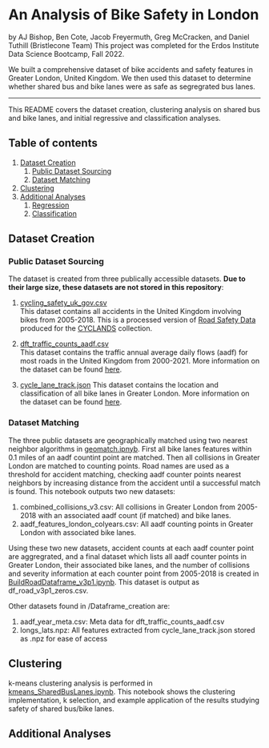 # An Analysis of Bike Safety in London
by AJ Bishop, Ben Cote, Jacob Freyermuth, Greg McCracken, and Daniel Tuthill (Bristlecone Team)
This project was completed for the Erdos Institute Data Science Bootcamp, Fall 2022.

We built a comprehensive dataset of bike accidents and safety features in Greater London, United Kingdom. We then used this dataset to determine whether shared bus and bike lanes were as safe as segregrated bus lanes.

---

This README covers the dataset creation, clustering analysis on shared bus and bike lanes, and initial regressive and classification analyses.

## Table of contents
1. [Dataset Creation](#dataset)
    1. [Public Dataset Sourcing](#sourcing)
    2. [Dataset Matching](#matching)
2. [Clustering](#clustering)
3. [Additional Analyses](#additional)
    1. [Regression](#regression)
    2. [Classification](#classification)

## Dataset Creation <a name="dataset"></a>

### Public Dataset Sourcing <a name="sourcing"></a>

The dataset is created from three publically accessible datasets. **Due to their large size, these datasets are not stored in this repository**:
1. [cycling_safety_uk_gov.csv](https://zenodo.org/record/5603036#.Y49yTXbMJD9)<br/>
This dataset contains all accidents in the United Kingdom involving bikes from 2005-2018. This is a processed version of [Road Safety Data](https://www.data.gov.uk/dataset/cb7ae6f0-4be6-4935-9277-47e5ce24a11f/road-safety-data) produced for the [CYCLANDS](https://www.nature.com/articles/s41597-022-01333-2) collection.

2. [dft_traffic_counts_aadf.csv](https://roadtraffic.dft.gov.uk/downloads)<br/>
This dataset contains the traffic annual average daily flows (aadf) for most roads in the United Kingdom from 2000-2021. More information on the dataset can be found [here](https://storage.googleapis.com/dft-statistics/road-traffic/all-traffic-data-metadata.pdf).

3. [cycle_lane_track.json](https://cycling.data.tfl.gov.uk/)
This dataset contains the location and classification of all bike lanes in Greater London. More information on the dataset can be found [here](https://cycling.data.tfl.gov.uk/CyclingInfrastructure/documentation/asset_information_guide.pdf).

### Dataset Matching <a name="matching"></a>

The three public datasets are geographically matched using two nearest neighbor algorithms in [geomatch.ipnyb](/Dataframe_creation/geomatch.ipynb). First all bike lanes features within 0.1 miles of an aadf countint point are matched. Then all collisions in Greater London are matched to counting points. Road names are used as a threshold for accident matching, checking aadf counter points nearest neighbors by increasing distance from the accident until a successful match is found. This notebook outputs two new datasets:
1. combined_collisions_v3.csv: All collisions in Greater London from 2005-2018 with an associated aadf count (if matched) and bike lanes.
2. aadf_features_london_colyears.csv: All aadf counting points in Greater London with associated bike lanes.

Using these two new datasets, accident counts at each aadf counter point are aggregrated, and a final dataset which lists all aadf counter points in Greater London, their associated bike lanes, and the number of collisions and severity information at each counter point from 2005-2018 is created in [BuildRoadDataframe_v3p1.ipynb](/Dataframe_creation/BuildRoadDataframe_v3p1.ipynb). This dataset is output as df_road_v3p1_zeros.csv.

Other datasets found in /Dataframe_creation are:
1. aadf_year_meta.csv: Meta data for dft_traffic_counts_aadf.csv
2. longs_lats.npz: All features extracted from cycle_lane_track.json stored as .npz for ease of access

## Clustering <a name="clustering"></a>
k-means clustering analysis is performed in [kmeans_SharedBusLanes.ipynb](erdos_AU22_bristlecone/Analysis/Clustering/kmeans_SharedBusLanes.ipynb). This notebook shows the clustering implementation, k selection, and example application of the results studying safety of shared bus/bike lanes.

## Additional Analyses <a name="additional"></a>

